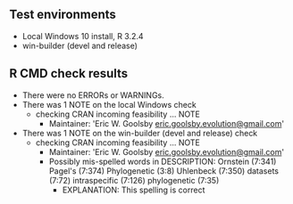 ## Test environments
* Local Windows 10 install, R 3.2.4
* win-builder (devel and release)

## R CMD check results
* There were no ERRORs or WARNINGs. 
* There was 1 NOTE on the local Windows check
    * checking CRAN incoming feasibility ... NOTE
        * Maintainer: 'Eric W. Goolsby <eric.goolsby.evolution@gmail.com>'
* There was 1 NOTE on the win-builder (devel and release) check
    * checking CRAN incoming feasibility ... NOTE
        * Maintainer: 'Eric W. Goolsby <eric.goolsby.evolution@gmail.com>'
        * Possibly mis-spelled words in DESCRIPTION:
          Ornstein (7:341)
          Pagel's (7:374)
          Phylogenetic (3:8)
          Uhlenbeck (7:350)
          datasets (7:72)
          intraspecific (7:126)
          phylogenetic (7:35)
            * EXPLANATION: This spelling is correct